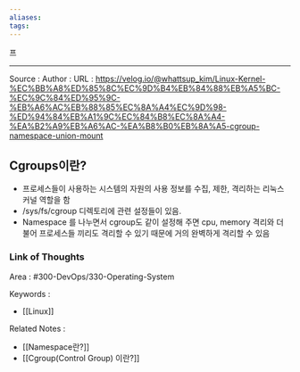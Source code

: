 ```yaml
---
aliases: 
tags:
---
```

프

---


Source :
Author : 
URL : https://velog.io/@whattsup_kim/Linux-Kernel-%EC%BB%A8%ED%85%8C%EC%9D%B4%EB%84%88%EB%A5%BC-%EC%9C%84%ED%95%9C-%EB%A6%AC%EB%88%85%EC%8A%A4%EC%9D%98-%ED%94%84%EB%A1%9C%EC%84%B8%EC%8A%A4-%EA%B2%A9%EB%A6%AC-%EA%B8%B0%EB%8A%A5-cgroup-namespace-union-mount

## Cgroups이란?
- 프로세스들이 사용하는 시스템의 자원의 사용 정보를 수집, 제한, 격리하는 리눅스 커널 역할을 함
- /sys/fs/cgroup 디렉토리에 관련 설정들이 있음.
- Namespace 를 나누면서 cgroup도 같이 설정해 주면 cpu, memory 격리와 더불어 프로세스들 끼리도 격리할 수 있기 때문에 거의 완벽하게 격리할 수 있음

### Link of Thoughts
Area : #300-DevOps/330-Operating-System 

Keywords :
- [[Linux]]

Related Notes : 
- [[Namespace란?]]
- [[Cgroup(Control Group) 이란?]]